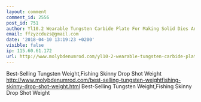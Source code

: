 ```yaml
---
layout: comment
comment_id: 2556
post_id: 751
author: Yl10.2 Wearable Tungsten Carbide Plate For Making Solid Dies And Moulds
email: ffzyzcduzs@gmail.com
date: '2018-04-10 13:19:23 +0200'
visible: false
ip: 115.60.61.172
url: http://www.molybdenumrod.com/yl10-2-wearable-tungsten-carbide-plate-for-making-solid-dies-and-moulds.html
---
```

Best-Selling Tungsten Weight,Fishing Skinny Drop Shot Weight http://www.molybdenumrod.com/best-selling-tungsten-weightfishing-skinny-drop-shot-weight.html Best-Selling Tungsten Weight,Fishing Skinny Drop Shot Weight
